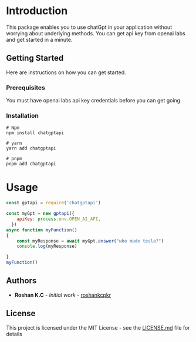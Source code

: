 # Introduction

This package enables you to use chatGpt in your application without worrying about underlying methods. You can get api key from openai labs and get started in a minute.

## Getting Started

Here are instructions on how you can get started.

### Prerequisites

You must have openai labs api key credentials before you can get going.

### Installation

```
# Npm
npm install chatgptapi
```

```
# yarn
yarn add chatgptapi
```

```
# pnpm
pnpm add chatgptapi
```

# Usage
```js
const gptapi = require('chatgptapi')

const myGpt = new gptapi({
    apiKey: process.env.OPEN_AI_API,
  })
async function myFunction()
{
    const myResponse = await myGpt.answer("who made tesla?")
    console.log(myResponse)

}
myFunction()
```

## Authors

* **Roshan K.C** - *Initial work* - [roshankcpkr](https://github.com/roshankcpkr)

## License

This project is licensed under the MIT License - see the [LICENSE.md](LICENSE.md) file for details

